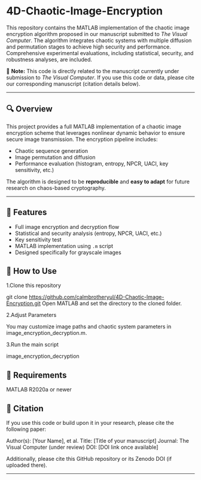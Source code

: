 # 4D-Chaotic-Image-Encryption
This repository contains the MATLAB implementation of the chaotic image encryption algorithm proposed in our manuscript submitted to *The Visual Computer*. The algorithm integrates chaotic systems with multiple diffusion and permutation stages to achieve high security and performance. Comprehensive experimental evaluations, including statistical, security, and robustness analyses, are included.

📌 **Note:** This code is directly related to the manuscript currently under submission to *The Visual Computer*. If you use this code or data, please cite our corresponding manuscript (citation details below).

---

## 🔍 Overview

This project provides a full MATLAB implementation of a chaotic image encryption scheme that leverages nonlinear dynamic behavior to ensure secure image transmission. The encryption pipeline includes:

- Chaotic sequence generation
- Image permutation and diffusion
- Performance evaluation (histogram, entropy, NPCR, UACI, key sensitivity, etc.)

The algorithm is designed to be **reproducible** and **easy to adapt** for future research on chaos-based cryptography.

---

## 🚀 Features

- Full image encryption and decryption flow
- Statistical and security analysis (entropy, NPCR, UACI, etc.)
- Key sensitivity test
- MATLAB implementation using `.m` script
- Designed specifically for grayscale images


## 🧪 How to Use

1.Clone this repository

git clone https://github.com/calmbrotheryul/4D-Chaotic-Image-Encryption.git
Open MATLAB and set the directory to the cloned folder.

2.Adjust Parameters

You may customize image paths and chaotic system parameters in image_encryption_decryption.m.

3.Run the main script

image_encryption_decryption


## 🔧 Requirements
MATLAB R2020a or newer


## 📄 Citation
If you use this code or build upon it in your research, please cite the following paper:

Author(s): [Your Name], et al.
Title: [Title of your manuscript]
Journal: The Visual Computer (under review)
DOI: [DOI link once available]

Additionally, please cite this GitHub repository or its Zenodo DOI (if uploaded there).

---
